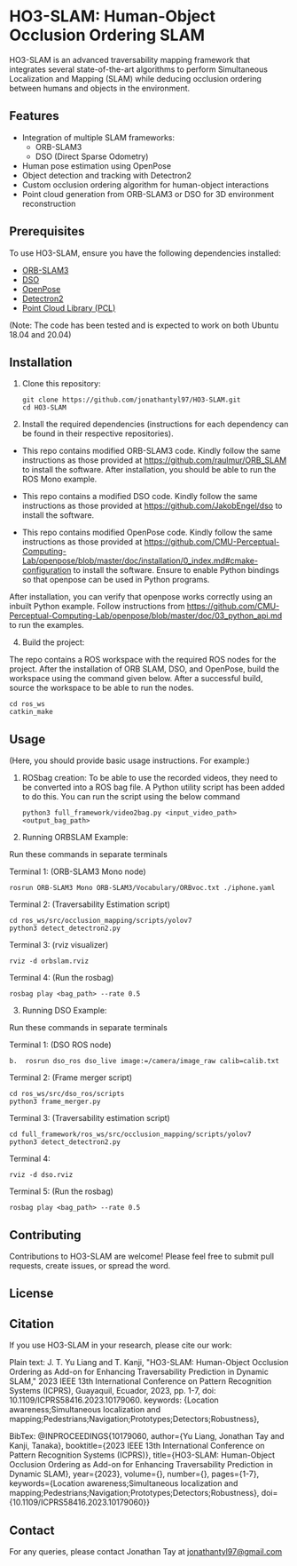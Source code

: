 # HO3-SLAM: Human-Object Occlusion Ordering SLAM

HO3-SLAM is an advanced traversability mapping framework that integrates several state-of-the-art algorithms to perform Simultaneous Localization and Mapping (SLAM) while deducing occlusion ordering between humans and objects in the environment.

## Features

- Integration of multiple SLAM frameworks:
  - ORB-SLAM3
  - DSO (Direct Sparse Odometry)
- Human pose estimation using OpenPose
- Object detection and tracking with Detectron2
- Custom occlusion ordering algorithm for human-object interactions
- Point cloud generation from ORB-SLAM3 or DSO for 3D environment reconstruction

## Prerequisites

To use HO3-SLAM, ensure you have the following dependencies installed:

- [ORB-SLAM3](https://github.com/UZ-SLAMLab/ORB_SLAM3)
- [DSO](https://github.com/JakobEngel/dso)
- [OpenPose](https://github.com/CMU-Perceptual-Computing-Lab/openpose)
- [Detectron2](https://github.com/facebookresearch/detectron2)
- [Point Cloud Library (PCL)](https://pointclouds.org/)

(Note: The code has been tested and is expected to work on both Ubuntu 18.04 and 20.04)

## Installation

1. Clone this repository:
   ```
   git clone https://github.com/jonathantyl97/HO3-SLAM.git
   cd HO3-SLAM
   ```

2. Install the required dependencies (instructions for each dependency can be found in their respective repositories).

- This repo contains modified ORB-SLAM3 code. Kindly follow the same instructions as those provided at https://github.com/raulmur/ORB_SLAM to install the software. After installation, you should be able to run the ROS Mono example.
  
- This repo contains a modified DSO code. Kindly follow the same instructions as those provided at https://github.com/JakobEngel/dso to install the software.
  
- This repo contains modified OpenPose code. Kindly follow the same instructions as those provided at https://github.com/CMU-Perceptual-Computing-Lab/openpose/blob/master/doc/installation/0_index.md#cmake-configuration to install the software. Ensure to enable Python bindings so that openpose can be used in Python programs.

After installation, you can verify that openpose works correctly using an inbuilt Python example. Follow instructions from https://github.com/CMU-Perceptual-Computing-Lab/openpose/blob/master/doc/03_python_api.md to run the examples.

4. Build the project:

The repo contains a ROS workspace with the required ROS nodes for the project. After the installation of ORB SLAM, DSO, and OpenPose, build the workspace using the command given below. After a successful build, source the workspace to be able to run the nodes. 
   ```
   cd ros_ws
   catkin_make
   ```

## Usage

(Here, you should provide basic usage instructions. For example:)

1. ROSbag creation:
To be able to use the recorded videos, they need to be converted into a ROS bag file. A Python utility script has been added to do this. You can run the script using the below command
   ```
   python3 full_framework/video2bag.py <input_video_path> <output_bag_path>
   ```
2. Running ORBSLAM Example:

Run these commands in separate terminals

Terminal 1: (ORB-SLAM3 Mono node)
   ```
rosrun ORB-SLAM3 Mono ORB-SLAM3/Vocabulary/ORBvoc.txt ./iphone.yaml
   ```
Terminal 2: (Traversability Estimation script)
   ```
cd ros_ws/src/occlusion_mapping/scripts/yolov7
python3 detect_detectron2.py
   ```
Terminal 3: (rviz visualizer)
   ```
rviz -d orbslam.rviz
   ```
Terminal 4: (Run the rosbag)
   ```
rosbag play <bag_path> --rate 0.5
   ```
3. Running DSO Example:

Run these commands in separate terminals

Terminal 1: (DSO ROS node)
   ```
b.	rosrun dso_ros dso_live image:=/camera/image_raw calib=calib.txt
   ```
Terminal 2: (Frame merger script)
   ```
cd ros_ws/src/dso_ros/scripts
python3 frame_merger.py
   ```
Terminal 3: (Traversability estimation script)
   ```
cd full_framework/ros_ws/src/occlusion_mapping/scripts/yolov7
python3 detect_detectron2.py
   ```
Terminal 4:
   ```
rviz -d dso.rviz
   ```
Terminal 5: (Run the rosbag)
   ```
rosbag play <bag_path> --rate 0.5
   ```

## Contributing

Contributions to HO3-SLAM are welcome! Please feel free to submit pull requests, create issues, or spread the word.

## License


## Citation

If you use HO3-SLAM in your research, please cite our work:

Plain text:
J. T. Yu Liang and T. Kanji, "HO3-SLAM: Human-Object Occlusion Ordering as Add-on for Enhancing Traversability Prediction in Dynamic SLAM," 2023 IEEE 13th International Conference on Pattern Recognition Systems (ICPRS), Guayaquil, Ecuador, 2023, pp. 1-7, doi: 10.1109/ICPRS58416.2023.10179060. keywords: {Location awareness;Simultaneous localization and mapping;Pedestrians;Navigation;Prototypes;Detectors;Robustness},


BibTex:
@INPROCEEDINGS{10179060,
  author={Yu Liang, Jonathan Tay and Kanji, Tanaka},
  booktitle={2023 IEEE 13th International Conference on Pattern Recognition Systems (ICPRS)}, 
  title={HO3-SLAM: Human-Object Occlusion Ordering as Add-on for Enhancing Traversability Prediction in Dynamic SLAM}, 
  year={2023},
  volume={},
  number={},
  pages={1-7},
  keywords={Location awareness;Simultaneous localization and mapping;Pedestrians;Navigation;Prototypes;Detectors;Robustness},
  doi={10.1109/ICPRS58416.2023.10179060}}

## Contact

For any queries, please contact Jonathan Tay at jonathantyl97@gmail.com
